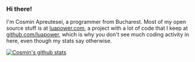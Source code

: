 ### Hi there!

I'm Cosmin Apreutesei, a programmer from Bucharest. Most of my open source stuff is at [luapower.com](https://luapower.com), a project with a lot of code that I keep at [github.com/luapower](https://github.com/luapower), which is why you don't see much coding activity in here, even though my stats say otherwise.

[![Cosmin's github stats](https://github-readme-stats.vercel.app/api?username=capr)](https://github.com/anuraghazra/github-readme-stats)
